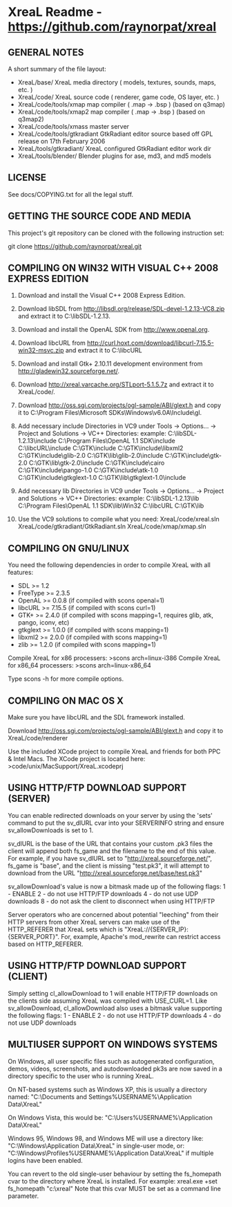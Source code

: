 XreaL Readme - https://github.com/raynorpat/xreal
=================================================

## GENERAL NOTES

A short summary of the file layout:

- XreaL/base/			XreaL media directory ( models, textures, sounds, maps, etc. )
- XreaL/code/			XreaL source code ( renderer, game code, OS layer, etc. )
- XreaL/code/tools/xmap		map compiler ( .map -> .bsp ) (based on q3map)
- XreaL/code/tools/xmap2		map compiler ( .map -> .bsp ) (based on q3map2)
- XreaL/code/tools/xmass		master server
- XreaL/code/tools/gtkradiant	GtkRadiant editor source based off GPL release on 17th February 2006
- XreaL/tools/gtkradiant/	XreaL configured GtkRadiant editor work dir
- XreaL/tools/blender/		Blender plugins for ase, md3, and md5 models

## LICENSE

See docs/COPYING.txt for all the legal stuff.


## GETTING THE SOURCE CODE AND MEDIA

This project's git repository can be cloned with the following instruction set: 

git clone https://github.com/raynorpat/xreal.git


## COMPILING ON WIN32 WITH VISUAL C++ 2008 EXPRESS EDITION

1. Download and install the Visual C++ 2008 Express Edition.
2. Download libSDL from http://libsdl.org/release/SDL-devel-1.2.13-VC8.zip
	and extract it to C:\libSDL-1.2.13.
3. Download and install the OpenAL SDK from http://www.openal.org.
4. Download libcURL from http://curl.hoxt.com/download/libcurl-7.15.5-win32-msvc.zip
	and extract it to C:\libcURL
5. Download and install Gtk+ 2.10.11 development environment from http://gladewin32.sourceforge.net/.
6. Download http://xreal.varcache.org/STLport-5.1.5.7z and extract it to XreaL/code/.
7. Download http://oss.sgi.com/projects/ogl-sample/ABI/glext.h and copy it
	to C:\Program Files\Microsoft SDKs\Windows\v6.0A\Include\gl.

8. Add necessary include Directories in VC9 under Tools -> Options... -> Project and Solutions -> VC++ Directories:
	example:
	C:\libSDL-1.2.13\include
	C:\Program Files\OpenAL 1.1 SDK\include
	C:\libcURL\include
	C:\GTK\include
	C:\GTK\include\libxml2
	C:\GTK\include\glib-2.0
	C:\GTK\lib\glib-2.0\include
	C:\GTK\include\gtk-2.0
	C:\GTK\lib\gtk-2.0\include
	C:\GTK\include\cairo
	C:\GTK\include\pango-1.0
	C:\GTK\include\atk-1.0
	C:\GTK\include\gtkglext-1.0
	C:\GTK\lib\gtkglext-1.0\include

9. Add necessary lib Directories in VC9 under Tools -> Options... -> Project and Solutions -> VC++ Directories:
	example:
	C:\libSDL-1.2.13\lib
	C:\Program Files\OpenAL 1.1 SDK\lib\Win32
	C:\libcURL
	C:\GTK\lib

10. Use the VC9 solutions to compile what you need:
	XreaL/code/xreal.sln
	XreaL/code/gtkradiant/GtkRadiant.sln
	XreaL/code/xmap/xmap.sln


## COMPILING ON GNU/LINUX

You need the following dependencies in order to compile XreaL with all features:

 * SDL >= 1.2
 * FreeType >= 2.3.5
 * OpenAL >= 0.0.8 (if compiled with scons openal=1)
 * libcURL >= 7.15.5 (if compiled with scons curl=1)
 * GTK+ >= 2.4.0 (if compiled with scons mapping=1, requires glib, atk, pango, iconv, etc)
 * gtkglext >= 1.0.0 (if compiled with scons mapping=1)
 * libxml2 >= 2.0.0 (if compiled with scons mapping=1)
 * zlib >= 1.2.0 (if compiled with scons mapping=1)

Compile XreaL for x86 processers:
	>scons arch=linux-i386
Compile XreaL for x86_64 processers:
	>scons arch=linux-x86_64

Type scons -h for more compile options.


## COMPILING ON MAC OS X

Make sure you have libcURL and the SDL framework installed.

Download http://oss.sgi.com/projects/ogl-sample/ABI/glext.h
	and copy it to XreaL/code/renderer

Use the included XCode project to compile XreaL and friends for both PPC & Intel Macs.
The XCode project is located here:
	>code/unix/MacSupport/XreaL.xcodeprj


## USING HTTP/FTP DOWNLOAD SUPPORT (SERVER)

You can enable redirected downloads on your server by using the 'sets'
command to put the sv_dlURL cvar into your SERVERINFO string and
ensure sv_allowDownloads is set to 1.
 
sv_dlURL is the base of the URL that contains your custom .pk3 files
the client will append both fs_game and the filename to the end of
this value.  For example, if you have sv_dlURL set to
"http://xreal.sourceforge.net/", fs_game is "base", and the client is
missing "test.pk3", it will attempt to download from the URL
"http://xreal.sourceforge.net/base/test.pk3"

sv_allowDownload's value is now a bitmask made up of the following
flags:
    1 - ENABLE
    2 - do not use HTTP/FTP downloads
    4 - do not use UDP downloads
    8 - do not ask the client to disconnect when using HTTP/FTP

Server operators who are concerned about potential "leeching" from their
HTTP servers from other XreaL servers can make use of the HTTP_REFERER
that XreaL sets which is "XreaL://{SERVER_IP}:{SERVER_PORT}".  For,
example, Apache's mod_rewrite can restrict access based on HTTP_REFERER. 


## USING HTTP/FTP DOWNLOAD SUPPORT (CLIENT)

Simply setting cl_allowDownload to 1 will enable HTTP/FTP downloads on 
the clients side assuming XreaL was compiled with USE_CURL=1.
Like sv_allowDownload, cl_allowDownload also uses a bitmask value
supporting the following flags:
    1 - ENABLE
    2 - do not use HTTP/FTP downloads
    4 - do not use UDP downloads


## MULTIUSER SUPPORT ON WINDOWS SYSTEMS

On Windows, all user specific files such as autogenerated configuration,
demos, videos, screenshots, and autodownloaded pk3s are now saved in a
directory specific to the user who is running XreaL.

On NT-based systems such as Windows XP, this is usually a directory named:
  "C:\Documents and Settings\%USERNAME%\Application Data\XreaL\"

On Windows Vista, this would be:
  "C:\Users\%USERNAME%\Application Data\XreaL\"

Windows 95, Windows 98, and Windows ME will use a directory like:
  "C:\Windows\Application Data\XreaL"
in single-user mode, or:
  "C:\Windows\Profiles\%USERNAME%\Application Data\XreaL"
if multiple logins have been enabled.

You can revert to the old single-user behaviour by setting the fs_homepath
cvar to the directory where XreaL is installed.  For example:
  xreal.exe +set fs_homepath "c:\xreal"
Note that this cvar MUST be set as a command line parameter.